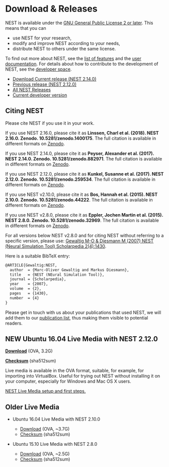 # Download & Releases

NEST is available under the [GNU General Public License 2 or later](license.md).
This means that you can

-   use NEST for your research,
-   modify and improve NEST according to your needs,
-   distribute NEST to others under the same license.

To find out more about NEST, see the [list of features](features.md)
and the [user documentation](documentation.md).
For details about how to contribute to the development of NEST, see the [developer space](http://nest.github.io/nest-simulator).

-   [Download Current release (NEST 2.14.0)](http://www.nest-simulator.org/download/#releases)
-   [Previous release (NEST 2.12.0)](https://github.com/nest/nest-simulator/releases/tag/v2.12.0)
-   [All NEST Releases](https://github.com/nest/nest-simulator/tags) 
-   [Current developer version](https://github.com/nest/nest-simulator)

## Citing NEST

Please cite NEST if you use it in your work.

If you use NEST 2.16.0, please cite it as **Linssen, Charl et al. (2018).
NEST 2.16.0. Zenodo. 10.5281/zenodo.1400175**. The full citation is available
in different formats on [Zenodo](https://doi.org/10.5281/zenodo.1400175).

If you use NEST 2.14.0, please cite it as **Peyser, Alexander et al. (2017).
NEST 2.14.0. Zenodo. 10.5281/zenodo.882971**. The full citation is available
in different formats on [Zenodo](https://doi.org/10.5281/zenodo.882971).

If you use NEST 2.12.0, please cite it as **Kunkel, Susanne et al. (2017).
NEST 2.12.0. Zenodo. 10.5281/zenodo.259534**. The full citation is available
in different formats on [Zenodo](https://doi.org/10.5281/zenodo.259534).

If you use NEST v2.10.0, please cite it as **Bos, Hannah et al. (2015).
NEST 2.10.0. Zenodo. 10.5281/zenodo.44222**. The full citation is available
in different formats on [Zenodo](https://doi.org/10.5281/zenodo.44222).

If you use NEST v2.8.0, please cite it as **Eppler, Jochen Martin et al. (2015).
NEST 2.8.0. Zenodo. 10.5281/zenodo.32969**. The full citation is available
in different formats on [Zenodo](https://doi.org/10.5281/zenodo.32969).

For all versions below NEST v2.8.0 and for citing NEST without referring to a
specific version, please use: [Gewaltig M-O & Diesmann M (2007) NEST (Neural
Simulation Tool) Scholarpedia
2(4):1430](http://www.scholarpedia.org/article/NEST_(Neural_Simulation_Tool)).

Here is a suitable BibTeX entry:

```latex
@ARTICLE{Gewaltig:NEST,
  author  = {Marc-Oliver Gewaltig and Markus Diesmann},
  title   = {NEST (NEural Simulation Tool)},
  journal = {Scholarpedia},
  year    = {2007},
  volume  = {2},
  pages   = {1430},
  number  = {4}
}
```

Please get in touch with us about your publications that used NEST, we will
add them to our [publication list](http://www.nest-simulator.org/publications/), thus making them visible
to potential readers.

## **NEW** Ubuntu 16.04 Live Media with NEST 2.12.0

**[Download](http://www.nest-simulator.org/downloads/gplreleases/lubuntu-16.04_nest-2.12.0.ova)**
(OVA, 3.2G)

**[Checksum](http://www.nest-simulator.org/downloads/gplreleases/lubuntu-16.04_nest-2.12.0.ova.sha512sum)**
(sha512sum)

Live media is available in the OVA format, suitable, for example, for importing
into VirtualBox. Useful for trying out NEST without installing it on your
computer, especially for Windows and Mac OS X users.

[NEST Live Media setup and first steps.](http://www.nest-simulator.org/wp-content/uploads/2015/10/nest_setup.pdf)

## Older Live Media

-   Ubuntu 16.04 Live Media with NEST 2.10.0
    
    - [Download](http://www.nest-simulator.org/downloads/gplreleases/lubuntu-16.04_nest-2.10.0.ova)
      (OVA, ~3.7G) 
                
    - [Checksum](http://www.nest-simulator.org/downloads/gplreleases/lubuntu-16.04_nest-2.10.0.ova.sha512sum)
      (sha512sum)

-   Ubuntu 15.10 Live Media with NEST 2.8.0
    
    - [Download](http://www.nest-simulator.org/downloads/gplreleases/lubuntu-15.10_nest-2.8.0.ova)
      (OVA, ~2.5G)   
          
    - [Checksum](http://www.nest-simulator.org/downloads/gplreleases/lubuntu-15.10_nest-2.8.0.ova.sha512sum)
      (sha512sum)
    
